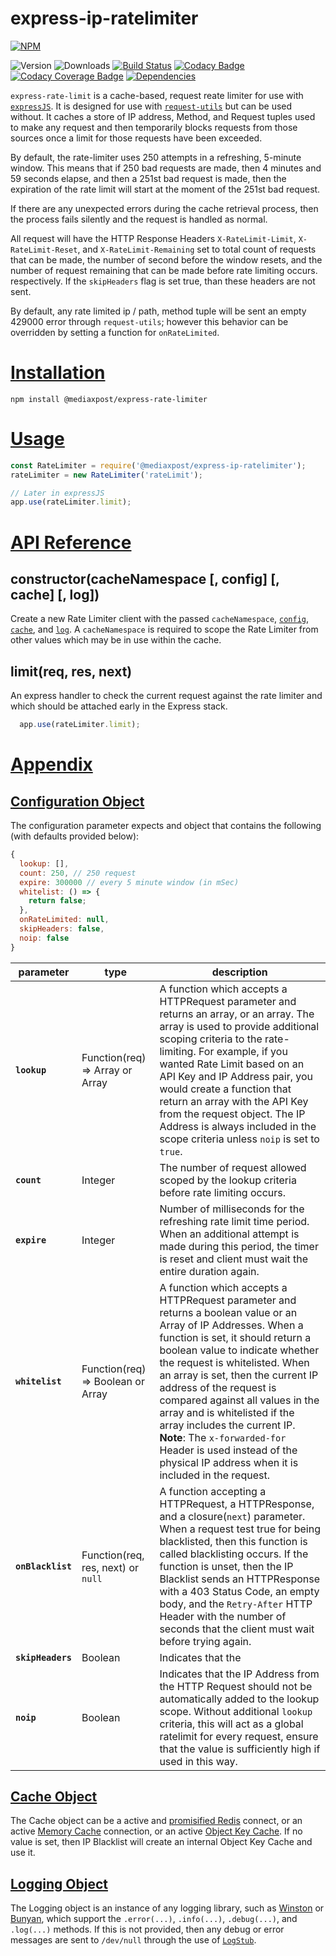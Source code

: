 # express-ip-ratelimiter

[![NPM](https://nodei.co/npm/@mediaxpost/express-ip-ratelimiter.png?downloads=true)](https://nodei.co/npm/@mediaxpost/express-ip-ratelimiter/)

![Version](http://img.shields.io/npm/v/@mediaxpost/express-ip-ratelimiter.svg)
![Downloads](http://img.shields.io/npm/dt/@mediaxpost/express-ip-ratelimiter.svg)
[![Build Status](https://travis-ci.org/MediaXPost/express-ip-ratelimiter.svg)](https://travis-ci.org/MediaXPost/express-ip-ratelimiter)
[![Codacy Badge](https://api.codacy.com/project/badge/Grade/f0f5c9174338455788204b439d52fbc4)](https://www.codacy.com/app/chronosis/express-rate-limiter?utm_source=github.com&amp;utm_medium=referral&amp;utm_content=MediaXPost/express-rate-limiter&amp;utm_campaign=Badge_Grade)
[![Codacy Coverage  Badge](https://api.codacy.com/project/badge/Coverage/f0f5c9174338455788204b439d52fbc4)](https://www.codacy.com/app/chronosis/express-rate-limiter?utm_source=github.com&utm_medium=referral&utm_content=MediaXPost/express-rate-limiter&utm_campaign=Badge_Coverage)
[![Dependencies](https://david-dm.org/MediaXPost/express-ip-ratelimiter/status.svg)](https://david-dm.org/MediaXPost/express-ip-ratelimiter)

`express-rate-limit` is a cache-based, request reate limiter for use with [`expressJS`](https://www.npmjs.com/package/express). It is designed for use with [`request-utils`](https://www.npmjs.com/package/@mediaxpost/request-utils) but can be used without. It caches a store of IP address, Method, and Request tuples used to make any request and then temporarily blocks requests from those sources once a limit for those requests have been exceeded.

By default, the rate-limiter uses 250 attempts in a refreshing, 5-minute window. This means that if 250 bad requests are made, then 4 minutes and 59 seconds elapse, and then a 251st bad request is made, then the expiration of the rate limit will start at the moment of the 251st bad request.

If there are any unexpected errors during the cache retrieval process, then the process fails silently and the request is handled as normal.

All request will have the HTTP Response Headers `X-RateLimit-Limit`, `X-RateLimit-Reset`, and `X-RateLimit-Remaining` set to total count of requests that can be made, the number of second before the window resets, and the number of request remaining that can be made before rate limiting occurs. respectively. If the `skipHeaders` flag is set true, than these headers are not sent.

By default, any rate limited ip / path, method tuple will be sent an empty 429000 error through `request-utils`; however this behavior can be overridden by setting a function for `onRateLimited`.

# [Installation](#installation)
<a name="installation"></a>

```shell
npm install @mediaxpost/express-rate-limiter
```

# [Usage](#usage)
<a name="usage"></a>

```js
const RateLimiter = require('@mediaxpost/express-ip-ratelimiter');
rateLimiter = new RateLimiter('rateLimit');

// Later in expressJS
app.use(rateLimiter.limit);

```

<a name="api"></a>
# [API Reference](#api)

## constructor(cacheNamespace [, config] [, cache] [, log])
Create a new Rate Limiter client with the passed `cacheNamespace`, [`config`](#config-object), [`cache`](#cache-object), and [`log`](#logging-object).  A `cacheNamespace` is required to scope the Rate Limiter from other values which may be in use within the cache.

## limit(req, res, next)
An express handler to check the current request against the rate limiter and which should be attached early in the Express stack.

```js
  app.use(rateLimiter.limit);
```

<a name="appendix"></a>
# [Appendix](#appendix)

<a name="config-object"></a>
## [Configuration Object](#config-object)

The configuration parameter expects and object that contains the following (with defaults provided below):
```js
{
  lookup: [],
  count: 250, // 250 request
  expire: 300000 // every 5 minute window (in mSec)
  whitelist: () => {
    return false;
  },
  onRateLimited: null,
  skipHeaders: false,
  noip: false
}
```

|parameter|type|description|
|---------|----|-----------|
|**`lookup`**|Function(req) ⇒ Array or Array|A function which accepts a HTTPRequest parameter and returns an array, or an array. The array is used to provide additional scoping criteria to the rate-limiting. For example, if you wanted Rate Limit based on an API Key and IP Address pair, you would create a function that return an array with the API Key from the request object. The IP Address is always included in the scope criteria unless `noip` is set to `true`.|
|**`count`**|Integer|The number of request allowed scoped by the lookup criteria before rate limiting occurs.|
|**`expire`**|Integer|Number of milliseconds for the refreshing rate limit time period. When an additional attempt is made during this period, the timer is reset and client must wait the entire duration again.|
|**`whitelist`**|Function(req) ⇒ Boolean or Array|A function which accepts a HTTPRequest parameter and returns a boolean value or an Array of IP Addresses. When a function is set, it should return a boolean value to indicate whether the request is whitelisted. When an array is set, then the current IP address of the request is compared against all values in the array and is whitelisted if the array includes the current IP. **Note**: The `x-forwarded-for` Header is used instead of the physical IP address when it is included in the request.|
|**`onBlacklist`**|Function(req, res, next) or `null`|A function accepting a HTTPRequest, a HTTPResponse, and a closure(`next`) parameter. When a request test true for being blacklisted, then this function is called blacklisting occurs. If the function is unset, then the IP Blacklist sends an HTTPResponse with a 403 Status Code, an empty body, and the `Retry-After` HTTP Header with the number of seconds that the client must wait before trying again. |
|**`skipHeaders`**|Boolean|Indicates that the
|**`noip`**|Boolean|Indicates that the IP Address from the HTTP Request should not be automatically added to the lookup scope. Without additional `lookup` criteria, this will act as a global ratelimit for every request, ensure that the value is sufficiently high if used in this way.|

<a name="cache-object"></a>
## [Cache Object](#cache-object)
The Cache object can be a active and [promisified Redis](https://www.npmjs.com/package/redis#promises) connect, or an active [Memory Cache](https://www.npmjs.com/package/@mediaxpost/memory-cache) connection, or an active [Object Key Cache](https://www.npmjs.com/package/@mediaxpost/object-key-cache). If no value is set, then IP Blacklist will create an internal Object Key Cache and use it.

<a name="logging-object"></a>
## [Logging Object](#logging-object)
The Logging object is an instance of any logging library, such as [Winston](https://www.npmjs.com/package/winston) or [Bunyan](https://www.npmjs.com/package/bunyan), which support the `.error(...)`, `.info(...)`, `.debug(...)`, and `.log(...)` methods. If this is not provided, then any debug or error messages are sent to `/dev/null` through the use of [`LogStub`](https://www.npmjs.com/package/logstub).
